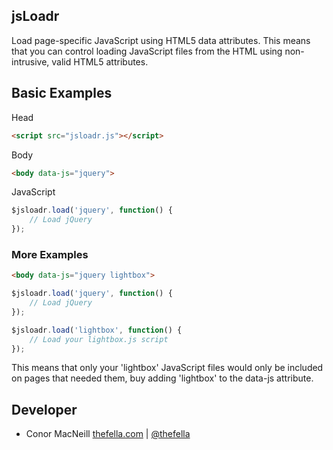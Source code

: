 ## jsLoadr
Load page-specific JavaScript using HTML5 data attributes. This means that you can control loading JavaScript files from the HTML using non-intrusive, valid HTML5 attributes.


## Basic Examples

Head
``` html
<script src="jsloadr.js"></script>
```

Body
``` html
<body data-js="jquery">
```

JavaScript
``` js
$jsloadr.load('jquery', function() {
	// Load jQuery
});
```


### More Examples
``` html
<body data-js="jquery lightbox">
```

``` js
$jsloadr.load('jquery', function() {
	// Load jQuery
});

$jsloadr.load('lightbox', function() {
	// Load your lightbox.js script
});
```

This means that only your 'lightbox' JavaScript files would only be included on pages that needed them, buy adding 'lightbox' to the data-js attribute.


## Developer
* Conor MacNeill [thefella.com](http://thefella.com) | [@thefella](http://twitter.com/thefella)
	


	